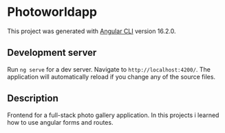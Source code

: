 # Photoworldapp

This project was generated with [Angular CLI](https://github.com/angular/angular-cli) version 16.2.0.

## Development server

Run `ng serve` for a dev server. Navigate to `http://localhost:4200/`. The application will automatically reload if you change any of the source files.

## Description

Frontend for a full-stack photo gallery application. In this projects i learned how to use angular forms and routes.
